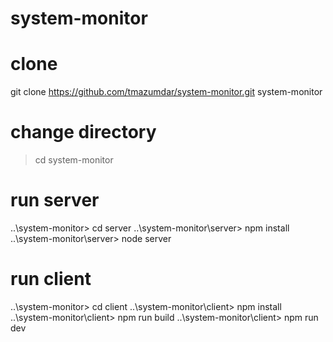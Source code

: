 # system-monitor

# clone 
git clone https://github.com/tmazumdar/system-monitor.git system-monitor

# change directory
> cd system-monitor

# run server
..\system-monitor> cd server
..\system-monitor\server> npm install
..\system-monitor\server> node server

# run client
..\system-monitor> cd client
..\system-monitor\client> npm install
..\system-monitor\client> npm run build
..\system-monitor\client> npm run dev
